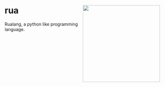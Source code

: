 # rua <img src="https://user-images.githubusercontent.com/1551736/34041196-113a64e4-e1d2-11e7-8b9d-225d38023d26.png" align="right" height="250" width="250" >
Rualang, a python like programming language.

